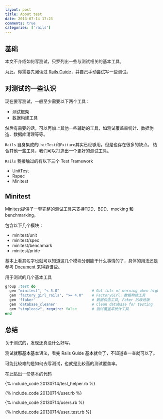 ```yaml
---
layout: post
title: About test
date: 2013-07-14 17:23
comments: true
categories: ['rails']
---
```


## 基础

本文不介绍如何写测试，只罗列出一些与测试相关的基本工具。

为此，你需要先阅读过 [Rails Guide](http://guides.rubyonrails.org/testing.html)，并自己手动尝试写一些测试。

## 对测试的一些认识

现在要写测试，一般至少需要以下两个工具：

- 测试框架
- 数据构建工具

然后有需要的话，可以再加上其他一些辅助的工具，如测试覆盖率统计、数据伪造、数据库清理等等。

`Rails` 自身集成的`UnitTest`和`Fxiture`其实已经够用，但是也存在很多的缺点。
结合其他一些工具，我们可以打造出一个更好的测试工具。

`Rails` 我接触过的有以下三个 Test Framework

- UnitTest
- Rspec
- Minitest

## Minitest

[Minitest](https://github.com/seattlerb/minitest)提供了一套完整的测试工具来支持TDD、BDD、mocking 和 benchmarking。

包含以下几个模块：

- minitest/unit
- minitest/spec
- minitest/benchmark
- minitest/pride

基本上看其名字也就可以知道这几个模块分别能干什么事情的了，具体的用法还是参考 [Document](http://docs.seattlerb.org/minitest/) 来得靠谱些。

用于测试的几个基本工具

```ruby
group :test do
  gem "minitest", "< 5.0"               # Got lots of warning when higher than 5.0
  gem 'factory_girl_rails', ">= 4.0"    # FactoryGirl，数据构建工具
  gem 'ffaker'                          # 数据伪造工具, Faker 的改进版
  gem 'database_cleaner'                # Clean database for testing
  gem "simplecov", require: false       # 测试覆盖率统计工具
end
```

## 总结

关于测试的，发现还真没什么好写。

测试就那基本基本语法，看完 Rails Guide 基本就会了，不知道查一查就可以了。

可能比较难的是如何去写测试，也就是比较高的测试覆盖率。

在此贴出一份基本的代码

{% include_code 20130714/test_helper.rb %}

{% include_code 20130714/user.rb %}

{% include_code 20130714/users.rb %}

{% include_code 20130714/user_test.rb %}
